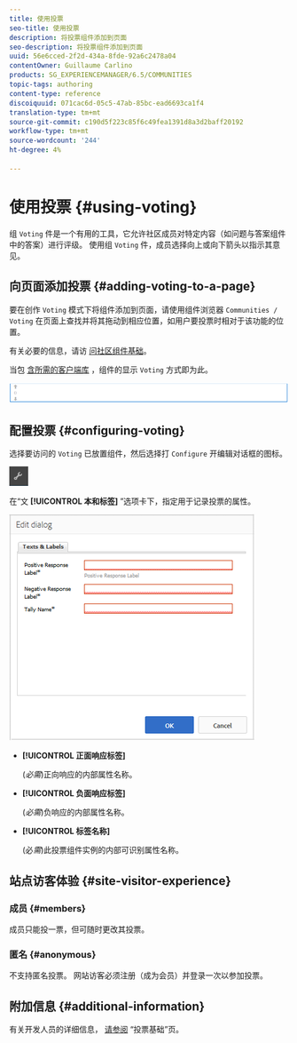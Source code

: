 ```yaml
---
title: 使用投票
seo-title: 使用投票
description: 将投票组件添加到页面
seo-description: 将投票组件添加到页面
uuid: 56e6cced-2f2d-434a-8fde-92a6c2478a04
contentOwner: Guillaume Carlino
products: SG_EXPERIENCEMANAGER/6.5/COMMUNITIES
topic-tags: authoring
content-type: reference
discoiquuid: 071cac6d-05c5-47ab-85bc-ead6693ca1f4
translation-type: tm+mt
source-git-commit: c190d5f223c85f6c49fea1391d8a3d2baff20192
workflow-type: tm+mt
source-wordcount: '244'
ht-degree: 4%

---
```



# 使用投票 {#using-voting}

组 `Voting` 件是一个有用的工具，它允许社区成员对特定内容（如问题与答案组件中的答案）进行评级。 使用组 `Voting` 件，成员选择向上或向下箭头以指示其意见。

## 向页面添加投票 {#adding-voting-to-a-page}

要在创作 `Voting` 模式下将组件添加到页面，请使用组件浏览器 `Communities / Voting` 在页面上查找并将其拖动到相应位置，如用户要投票时相对于该功能的位置。

有关必要的信息，请访 [问社区组件基础](basics.md)。

当包 [含所需的客户端库](essentials-voting.md#essentials-for-client-side) ，组件的显示 `Voting` 方式即为此。

![投票组件](assets/voting-component.png)

## 配置投票 {#configuring-voting}

选择要访问的 `Voting` 已放置组件，然后选择打 `Configure` 开编辑对话框的图标。

![配置](assets/configure-new.png)

在“文 **[!UICONTROL 本和标签]** ”选项卡下，指定用于记录投票的属性。

![投票标签](assets/voting-label.png)

* **[!UICONTROL 正面响应标签]**

   (*必需*)正向响应的内部属性名称。

* **[!UICONTROL 负面响应标签]**

   (*必需*)负响应的内部属性名称。

* **[!UICONTROL 标签名称]**

   (必&#x200B;*需*)此投票组件实例的内部可识别属性名称。

## 站点访客体验 {#site-visitor-experience}

### 成员 {#members}

成员只能投一票，但可随时更改其投票。

### 匿名 {#anonymous}

不支持匿名投票。 网站访客必须注册（成为会员）并登录一次以参加投票。

## 附加信息 {#additional-information}

有关开发人员的详细信息， [请参阅](essentials-voting.md) “投票基础”页。
